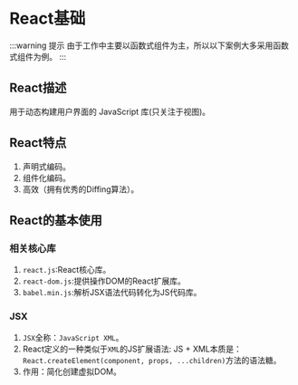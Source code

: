 # React基础

:::warning 提示
由于工作中主要以函数式组件为主，所以以下案例大多采用函数式组件为例。
:::

## React描述

用于动态构建用户界面的 JavaScript 库(只关注于视图)。

## React特点

1. 声明式编码。
2. 组件化编码。
3. 高效（拥有优秀的Diffing算法）。

## React的基本使用

### 相关核心库

1. `react.js`:React核心库。
2. `react-dom.js`:提供操作DOM的React扩展库。
3. `babel.min.js`:解析JSX语法代码转化为JS代码库。



### JSX

1. `JSX`全称：`JavaScript XML`。
2. React定义的一种类似于`XML`的JS扩展语法: JS + XML本质是：`React.createElement(component, props, ...children)`方法的语法糖。
3. 作用：简化创建虚拟DOM。
